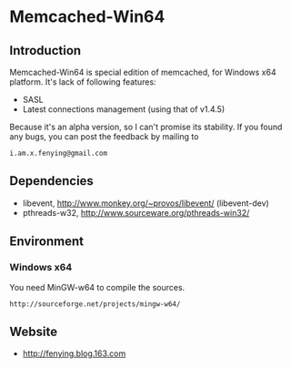 # Memcached-Win64

## Introduction

Memcached-Win64 is special edition of memcached,
for Windows x64 platform. It's lack of following
features:

* SASL
* Latest connections management (using that of v1.4.5)

Because it's an alpha version, so I can't promise
its stability. If you found any bugs, you can post
the feedback by mailing to

    i.am.x.fenying@gmail.com

## Dependencies

* libevent, http://www.monkey.org/~provos/libevent/ (libevent-dev)
* pthreads-w32, http://www.sourceware.org/pthreads-win32/

## Environment

### Windows x64

You need MinGW-w64 to compile the sources.

    http://sourceforge.net/projects/mingw-w64/

## Website

* http://fenying.blog.163.com
